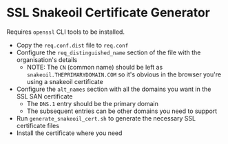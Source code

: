 # SSL Snakeoil Certificate Generator

Requires `openssl` CLI tools to be installed.

* Copy the `req.conf.dist` file to `req.conf`
* Configure the `req_distinguished_name` section of the file with the organisation's details
  * NOTE: The `CN` (common name) should be left as `snakeoil.THEPRIMARYDOMAIN.COM` so it's obvious in the browser you're using a snakeoil certificate
* Configure the `alt_names` section with all the domains you want in the SSL SAN certificate
  * The `DNS.1` entry should be the primary domain
  * The subsequent entries can be other domains you need to support
* Run `generate_snakeoil_cert.sh` to generate the necessary SSL certificate files
* Install the certificate where you need

